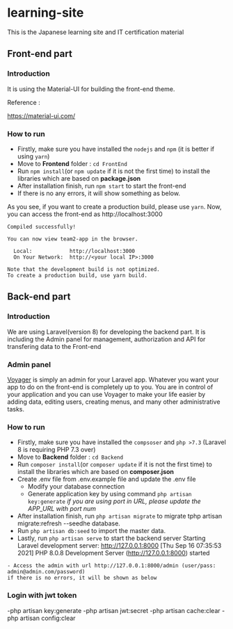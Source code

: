 # learning-site
This is the Japanese learning site and IT certification material 

## Front-end part
### Introduction
It is using the Material-UI for building the front-end theme.

Reference :

https://material-ui.com/

### How to run
- Firstly, make sure you have installed the `nodejs` and `npm` (it is better if using `yarn`)
- Move to **Frontend** folder : `cd FrontEnd`
- Run `npm install`(or `npm update` if it is not the first time) to install the libraries which are based on **package.json**
- After installation finish, run `npm start` to start the front-end
- If there is no any errors, it will show something as below. 

As you see, if you want to create a production build, please use `yarn`.
Now, you can access the front-end as http://localhost:3000
```
Compiled successfully!

You can now view team2-app in the browser.       

  Local:            http://localhost:3000        
  On Your Network:  http://<your local IP>:3000        

Note that the development build is not optimized.
To create a production build, use yarn build. 
```

## Back-end part
### Introduction
We are using Laravel(version 8) for developing the backend part. It is including the Admin panel for management, authorization and API for transfering data to the Front-end

### Admin panel
[Voyager](https://voyager-docs.devdojo.com/) is simply an admin for your Laravel app. Whatever you want your app to do on the front-end is completely up to you. You are in control of your application and you can use Voyager to make your life easier by adding data, editing users, creating menus, and many other administrative tasks.

### How to run
- Firstly, make sure you have installed the `compsoser` and `php >7.3` (Laravel 8 is requiring PHP 7.3 over)
- Move to **Backend** folder : `cd Backend`
- Run `composer install`(or `composer update` if it is not the first time) to install the libraries which are based on **composer.json**
- Create .env file from .env.example file and update the .env file
  - Modify your database connection 
  - Generate application key by using command `php artisan key:generate`
*if you are using port in URL, please update the APP_URL with port num*
- After installation finish, run `php artisan migrate` to migrate tphp artisan migrate:refresh --seedhe database.
- Run `php artisan db:seed` to import the master data.
- Lastly, run `php artisan serve` to start the backend server
Starting Laravel development server: http://127.0.0.1:8000
[Thu Sep 16 07:35:53 2021] PHP 8.0.8 Development Server (http://127.0.0.1:8000) started
```
- Access the admin with url http://127.0.0.1:8000/admin (user/pass: admin@admin.com/password)
if there is no errors, it will be shown as below
```
### Login with jwt token
-php artisan key:generate
-php artisan jwt:secret
-php artisan cache:clear
-php artisan config:clear

